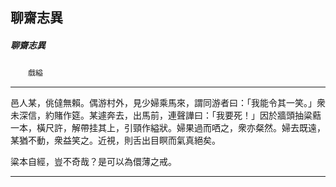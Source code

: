 

## 聊齋志異

##### 聊齋志異
　　`戲縊`

* * *

邑人某，佻㒓無賴。偶游村外，見少婦乘馬來，謂同游者曰：「我能令其一笑。」衆未深信，約賭作筵。某遽奔去，出馬前，連聲譁曰：「我要死！」因於牆頭抽粱䕸一本，橫尺許，解帶挂其上，引頸作縊狀。婦果過而哂之，衆亦粲然。婦去既遠，某猶不動，衆益笑之。近視，則舌出目瞑而氣真絕矣。

粱本自經，豈不奇哉？是可以為儇薄之戒。

* * *

